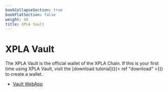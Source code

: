 ```yaml
---
bookCollapseSection: true
bookFlatSection: false
weight: 40
title: XPLA Vault
---
```


# XPLA Vault

The XPLA Vault is the official wallet of the XPLA Chain. If this is your first time using XPLA Vault, visit the [download tutorial]({{< ref "download" >}}) to create a wallet.

- [Vault WebApp](https://vault.xpla.io)
